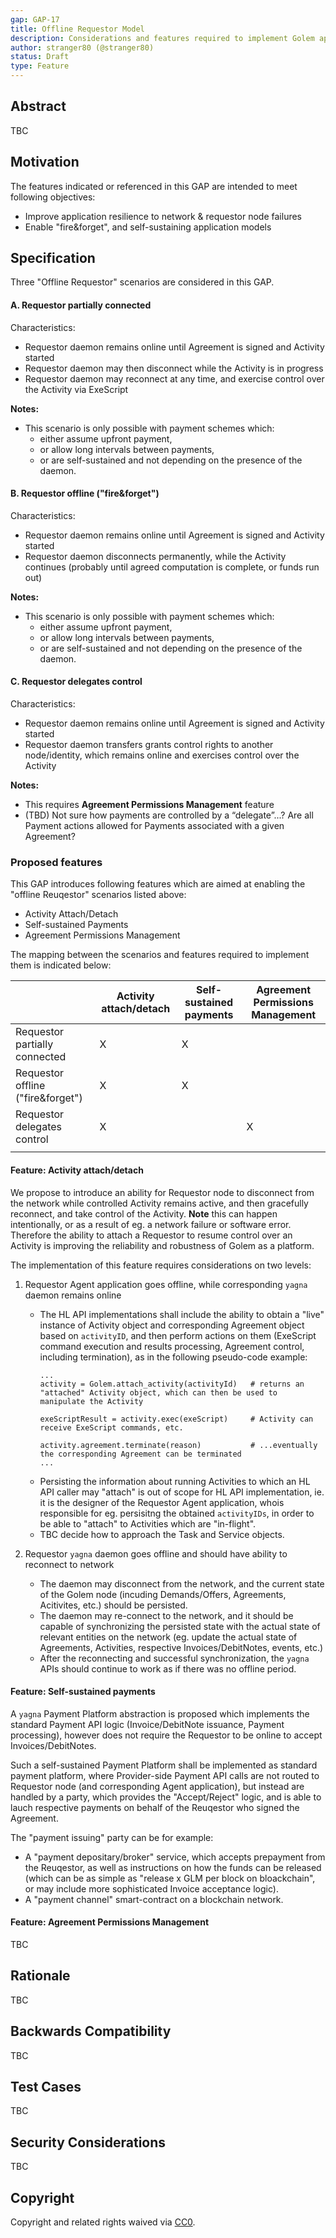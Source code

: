 ```yaml
---
gap: GAP-17
title: Offline Requestor Model
description: Considerations and features required to implement Golem applications where Requestor is not required to be constantly connected to the network.
author: stranger80 (@stranger80)
status: Draft
type: Feature
---
```


## Abstract
TBC

## Motivation
The features indicated or referenced in this GAP are intended to meet following objectives:
- Improve application resilience to network & requestor node failures
- Enable "fire&forget", and self-sustaining application models

## Specification
Three "Offline Requestor" scenarios are considered in this GAP. 

#### **A. Requestor partially connected**
Characteristics:
- Requestor daemon remains online until Agreement is signed and Activity started
- Requestor daemon may then disconnect while the Activity is in progress
- Requestor daemon may reconnect at any time, and exercise control over the Activity via ExeScript

**Notes:**
- This scenario is only possible with payment schemes which:
  * either assume upfront payment, 
  * or allow long intervals between payments,
  * or are self-sustained and not depending on the presence of the daemon.
 
#### **B. Requestor offline ("fire&forget")** 
Characteristics:
- Requestor daemon remains online until Agreement is signed and Activity started
- Requestor daemon disconnects permanently, while the Activity continues (probably until agreed computation is complete, or funds run out)

**Notes:**
- This scenario is only possible with payment schemes which:
  * either assume upfront payment, 
  * or allow long intervals between payments,
  * or are self-sustained and not depending on the presence of the daemon.
 
#### **C. Requestor delegates control**
Characteristics:
- Requestor daemon remains online until Agreement is signed and Activity started
- Requestor daemon transfers grants control rights to another node/identity, which remains online and exercises control over the Activity 

**Notes:**
- This requires **Agreement Permissions Management** feature
- (TBD) Not sure how payments are controlled by a “delegate”...? Are all Payment actions allowed for Payments associated with a given Agreement?

### Proposed features

This GAP introduces following features which are aimed at enabling the "offline Reuqestor" scenarios listed above:
- Activity Attach/Detach
- Self-sustained Payments
- Agreement Permissions Management

The mapping between the scenarios and features required to implement them is indicated below:

| | Activity attach/detach | Self-sustained payments | Agreement Permissions Management |
|-|-|-|-|
| Requestor partially connected     | X | X | |
| Requestor offline ("fire&forget") | X | X | |
| Requestor delegates control       | X | | X |
|        |  | |  |

#### **Feature: Activity attach/detach**
We propose to introduce an ability for Requestor node to disconnect from the network while controlled Activity remains active, and then gracefully reconnect, and take control of the Activity. **Note** this can happen intentionally, or as a result of eg. a network failure or software error. Therefore the ability to attach a Requestor to resume control over an Activity is improving the reliability and robustness of Golem as a platform. 

The implementation of this feature requires considerations on two levels:

1. Requestor Agent application goes offline, while corresponding `yagna` daemon remains online 
    - The HL API implementations shall include the ability to obtain a "live" instance of Activity object and corresponding Agreement object based on `activityID`, and then perform actions on them (ExeScript command execution and results processing, Agreement control, including termination), as in the following pseudo-code example:
       ```
       ...
       activity = Golem.attach_activity(activityId)   # returns an "attached" Activity object, which can then be used to manipulate the Activity

       exeScriptResult = activity.exec(exeScript)     # Activity can receive ExeScript commands, etc.

       activity.agreement.terminate(reason)           # ...eventually the corresponding Agreement can be terminated
       ...
       ```
    - Persisting the information about running Activities to which an HL API caller may "attach" is out of scope for HL API implementation, ie. it is the designer of the Requestor Agent application, whois responsible for eg. persisitng the obtained `activityIDs`, in order to be able to "attach" to Activities which are "in-flight".   
    - TBC decide how to approach the Task and Service objects.

2. Requestor `yagna` daemon goes offline and should have ability to reconnect to network
    - The daemon may disconnect from the network, and the current state of the Golem node (incuding Demands/Offers, Agreements, Acitivites, etc.) should be persisted.
    - The daemon may re-connect to the network, and it should be capable of synchronizing the persisted state with the actual state of relevant entities on the network (eg. update the actual state of Agreements, Activities, respective Invoices/DebitNotes, events, etc.)
    - After the reconnecting and successful synchronization, the `yagna` APIs should continue to work as if there was no offline period. 

#### **Feature: Self-sustained payments**
A `yagna` Payment Platform abstraction is proposed which implements the standard Payment API logic (Invoice/DebitNote issuance, Payment processing), however does not require the Requestor to be online to accept Invoices/DebitNotes. 

Such a self-sustained Payment Platform shall be implemented as standard payment platform, where Provider-side Payment API calls are not routed to Requestor node (and corresponding Agent application), but instead are handled by a party, which provides the "Accept/Reject" logic, and is able to lauch respective payments on behalf of the Reuqestor who signed the Agreement.

The "payment issuing" party can be for example:
- A "payment depositary/broker" service, which accepts prepayment from the Reuqestor, as well as instructions on how the funds can be released (which can be as simple as "release x GLM per block on bloackchain", or may include more sophisticated Invoice acceptance logic).
- A "payment channel" smart-contract on a blockchain network.

#### **Feature: Agreement Permissions Management**
TBC


## Rationale
TBC 

## Backwards Compatibility
TBC

## Test Cases
TBC

## Security Considerations
TBC 

## Copyright
Copyright and related rights waived via [CC0](https://creativecommons.org/publicdomain/zero/1.0/).
